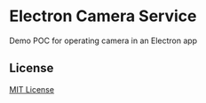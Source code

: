 # Electron Camera Service

Demo POC for operating camera in an Electron app

## License

[MIT License](./LICENSE)
